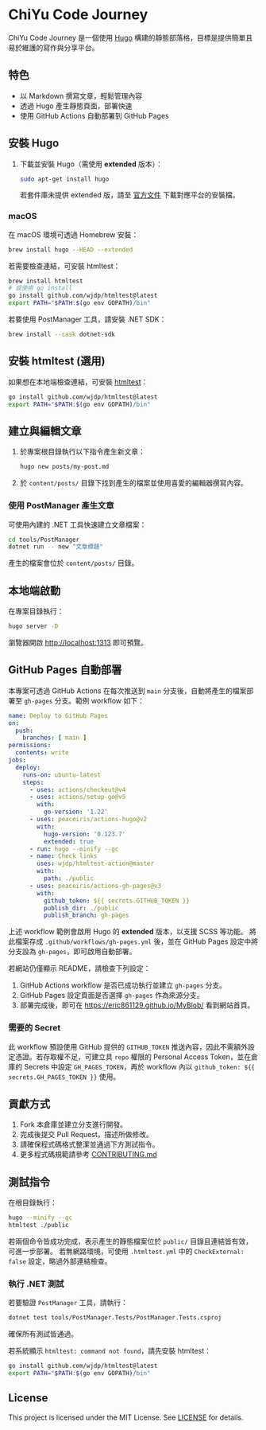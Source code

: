 # ChiYu Code Journey

ChiYu Code Journey 是一個使用 [Hugo](https://gohugo.io/) 構建的靜態部落格，目標是提供簡單且易於維護的寫作與分享平台。

## 特色

- 以 Markdown 撰寫文章，輕鬆管理內容
- 透過 Hugo 產生靜態頁面，部署快速
- 使用 GitHub Actions 自動部署到 GitHub Pages

## 安裝 Hugo

1. 下載並安裝 Hugo（需使用 **extended** 版本）：
   ```bash
   sudo apt-get install hugo
   ```
   若套件庫未提供 extended 版，請至 [官方文件](https://gohugo.io/getting-started/installing/) 下載對應平台的安裝檔。
### macOS
在 macOS 環境可透過 Homebrew 安裝：
```bash
brew install hugo --HEAD --extended
```
若需要檢查連結，可安裝 htmltest：
```bash
brew install htmltest
# 或使用 go install
go install github.com/wjdp/htmltest@latest
export PATH="$PATH:$(go env GOPATH)/bin"
```
若要使用 PostManager 工具，請安裝 .NET SDK：
```bash
brew install --cask dotnet-sdk
```

## 安裝 htmltest (選用)

如果想在本地端檢查連結，可安裝 [htmltest](https://github.com/wjdp/htmltest)：

```bash
go install github.com/wjdp/htmltest@latest
export PATH="$PATH:$(go env GOPATH)/bin"
```

## 建立與編輯文章

1. 於專案根目錄執行以下指令產生新文章：
   ```bash
   hugo new posts/my-post.md
   ```
2. 於 `content/posts/` 目錄下找到產生的檔案並使用喜愛的編輯器撰寫內容。
### 使用 PostManager 產生文章

可使用內建的 .NET 工具快速建立文章檔案：
```bash
cd tools/PostManager
dotnet run -- new "文章標題"
```
產生的檔案會位於 `content/posts/` 目錄。


## 本地端啟動

在專案目錄執行：
```bash
hugo server -D
```
瀏覽器開啟 [http://localhost:1313](http://localhost:1313) 即可預覽。

## GitHub Pages 自動部署

本專案可透過 GitHub Actions 在每次推送到 `main` 分支後，自動將產生的檔案部署至 `gh-pages` 分支。範例 workflow 如下：
```yaml
name: Deploy to GitHub Pages
on:
  push:
    branches: [ main ]
permissions:
  contents: write
jobs:
  deploy:
    runs-on: ubuntu-latest
    steps:
      - uses: actions/checkout@v4
      - uses: actions/setup-go@v5
        with:
          go-version: '1.22'
      - uses: peaceiris/actions-hugo@v2
        with:
          hugo-version: '0.123.7'
          extended: true
      - run: hugo --minify --gc
      - name: Check links
        uses: wjdp/htmltest-action@master
        with:
          path: ./public
      - uses: peaceiris/actions-gh-pages@v3
        with:
          github_token: ${{ secrets.GITHUB_TOKEN }}
          publish_dir: ./public
          publish_branch: gh-pages
```
上述 workflow 範例會啟用 Hugo 的 **extended** 版本，以支援 SCSS 等功能。
將此檔案存成 `.github/workflows/gh-pages.yml` 後，並在 GitHub Pages 設定中將分支設為 `gh-pages`，即可啟用自動部署。

若網站仍僅顯示 README，請檢查下列設定：

1. GitHub Actions workflow 是否已成功執行並建立 `gh-pages` 分支。
2. GitHub Pages 設定頁面是否選擇 `gh-pages` 作為來源分支。
3. 部署完成後，即可在 <https://eric861129.github.io/MyBlob/> 看到網站首頁。

### 需要的 Secret

此 workflow 預設使用 GitHub 提供的 `GITHUB_TOKEN` 推送內容，因此不需額外設定憑證。若存取權不足，可建立具 `repo` 權限的 Personal Access Token，並在倉庫的 Secrets 中設定 `GH_PAGES_TOKEN`，再於 workflow 內以 `github_token: ${{ secrets.GH_PAGES_TOKEN }}` 使用。

## 貢獻方式

1. Fork 本倉庫並建立分支進行開發。
2. 完成後提交 Pull Request，描述所做修改。
3. 請確保程式碼格式整潔並通過下方測試指令。
4. 更多程式碼規範請參考 [CONTRIBUTING.md](CONTRIBUTING.md)

## 測試指令

在根目錄執行：
```bash
hugo --minify --gc
htmltest ./public
```
若兩個命令皆成功完成，表示產生的靜態檔案位於 `public/` 目錄且連結皆有效，可進一步部署。
若無網路環境，可使用 `.htmltest.yml` 中的 `CheckExternal: false` 設定，略過外部連結檢查。

### 執行 .NET 測試

若要驗證 `PostManager` 工具，請執行：

```bash
dotnet test tools/PostManager.Tests/PostManager.Tests.csproj
```

確保所有測試皆通過。

若系統顯示 `htmltest: command not found`，請先安裝 htmltest：
```bash
go install github.com/wjdp/htmltest@latest
export PATH="$PATH:$(go env GOPATH)/bin"
```

## License

This project is licensed under the MIT License. See [LICENSE](LICENSE) for details.
